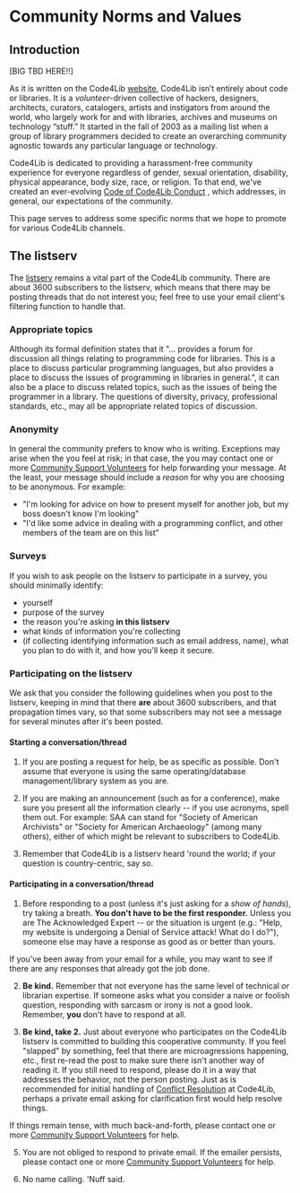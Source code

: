 Community Norms and Values
==========================

## Introduction

[BIG TBD HERE!!]

As it is written on the Code4Lib [website](https://code4lib.org/about/), Code4Lib isn’t entirely about code or libraries. It is a *volunteer*-driven collective of hackers, designers, architects, curators, catalogers, artists and instigators from around the world, who largely work for and with libraries, archives and museums on technology “stuff.” It started in the fall of 2003 as a mailing list when a group of library programmers decided to create an overarching community agnostic towards any particular language or technology.

Code4Lib is dedicated to providing a harassment-free community experience for everyone regardless of gender, sexual orientation, disability, physical appearance, body size, race, or religion. To that end, we've created an ever-evolving [Code of Code4Lib Conduct](code_of_conduct.md) , which addresses, in general, our expectations of the community.

This page serves to address some specific norms that we hope to promote for various Code4Lib channels.

## The listserv

The [listserv](https://lists.clir.org/cgi-bin/wa?A0=CODE4LIB) remains a vital part of the Code4Lib community.  There are about 3600 subscribers to the listserv, which means that there may be posting threads that do not interest you; feel free to use your email client's filtering function to handle that.

### Appropriate topics

Although its formal definition states that it "... provides a forum for discussion all things relating to programming code for libraries. This is a place to discuss particular programming languages, but also provides a place to discuss the issues of programming in libraries in general.", it can also be a place to discuss related topics, such as the issues of being the programmer in a library. The questions of  diversity, privacy, professional standards, etc., may all be appropriate related topics of discussion.



### Anonymity

In general the community prefers to know who is writing. Exceptions may arise when the you feel at risk; in that case, the you may contact one or more [Community Support Volunteers](css_volunteers.md) for help forwarding your message.  At the least, your message should include a *reason* for why you are choosing to be anonymous. For example:

* "I'm looking for advice on how to present myself for another job, but my boss doesn't know I'm looking"
* "I'd like some advice in dealing with a programming
conflict, and other members of the team are on this list"

### Surveys

If you wish to ask people on the listserv to participate in a survey, you should minimally identify:

* yourself
* purpose of the survey
* the reason you're asking **in this listserv**
* what kinds of information you're collecting
* (if collecting identifying information such as email address, name), what you plan to do with it, and how you'll keep it secure.


### Participating on the listserv 

We ask that you consider the following guidelines when you post to the listserv, keeping in mind that there **are** about 3600 subscribers, and that propagation times vary, so that some subscribers may not see a message for several minutes after it's been posted.

#### Starting a conversation/thread

1. If you are posting a request for help, be as specific as possible.  Don't assume that everyone is using the same operating/database management/library system as you are.

2. If you are making an announcement (such as for a conference), make sure you present all the information clearly -- if you use acronyms, spell them out. For example: SAA can stand for "Society of American Archivists" or "Society for American Archaeology" (among many others), either of which might be relevant to subscribers to Code4Lib.

3. Remember that Code4Lib is a listserv heard 'round the world; if your question is country-centric, say so.

#### Participating in a conversation/thread

1. Before responding to a post (unless it's just asking for a *show of hands*), try taking a breath. **You don't have to be the first responder.**  Unless you are The Acknowledged Expert -- or the situation is urgent (e.g.: "Help, my website is undergoing a Denial of Service attack! What do I do?"), someone else may have a response as good as or better than yours.

  If you've been away from your email for a while, you may want to see if there are any responses that  already got the job done.

2. **Be kind.**  Remember that not everyone has the same level of technical *or* librarian expertise.  If someone asks what you consider a naive or foolish question, responding with sarcasm or irony is not a good look. Remember, **you** don't have to respond at all.

4. **Be kind, take 2.** Just about everyone who participates on the Code4Lib listserv is committed to building this cooperative community.  If you feel "slapped" by something, feel that there are microagressions happening, etc., first re-read the post to make sure there isn't another way of reading it.  If you still need to respond, please do it in a way that addresses the behavior, not the person posting.  Just as is recommended for initial handling of [Conflict Resolution](<https://github.com/code4lib/code-of-conduct/blob/master/code_of_conduct.md#conflict-resolution>) at Code4Lib, perhaps a private email asking for clarification first would help resolve things. 

  If things remain tense, with much back-and-forth, please contact one or more [Community Support Volunteers](css_volunteers.md) for help.


5. You are not obliged to respond to private email.  If the emailer persists, please contact one or more [Community Support Volunteers](css_volunteers.md) for help.

6. No name calling.  'Nuff said.




